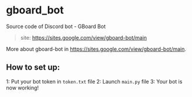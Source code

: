 # gboard_bot
Source code of Discord bot - GBoard Bot

> site: https://sites.google.com/view/gboard-bot/main


More about gboard-bot in https://sites.google.com/view/gboard-bot/main.

## How to set up:
1: Put your bot token in `token.txt` file
2: Launch `main.py` file
3: Your bot is now working!
